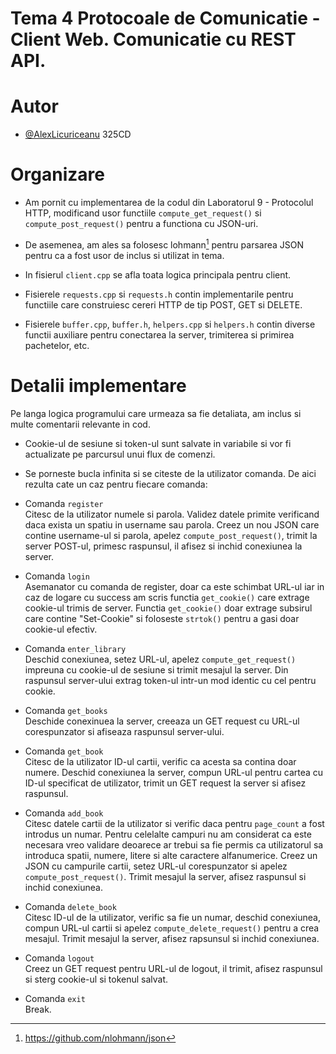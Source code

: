 
# Tema 4 Protocoale de Comunicatie - Client Web. Comunicatie cu REST API.

# Autor

- [@AlexLicuriceanu](https://www.github.com/AlexLicuriceanu) 325CD

# Organizare

* Am pornit cu implementarea de la codul din Laboratorul 9 - Protocolul HTTP, modificand usor functiile `compute_get_request()` si `compute_post_request()` pentru a functiona cu JSON-uri.

* De asemenea, am ales sa folosesc lohmann[^1] pentru parsarea JSON pentru ca a fost usor de inclus si utilizat in tema.

* In fisierul `client.cpp` se afla toata logica principala pentru client.

* Fisierele `requests.cpp` si `requests.h` contin implementarile pentru functiile care construiesc cereri HTTP de tip POST, GET si DELETE.

* Fisierele `buffer.cpp`, `buffer.h`, `helpers.cpp` si `helpers.h` contin diverse functii auxiliare pentru conectarea la server, trimiterea si primirea pachetelor, etc.

# Detalii implementare

Pe langa logica programului care urmeaza sa fie detaliata, am inclus si multe comentarii relevante in cod.

* Cookie-ul de sesiune si token-ul sunt salvate in variabile si vor fi actualizate pe parcursul unui flux de comenzi. 

* Se porneste bucla infinita si se citeste de la utilizator comanda. De aici rezulta cate un caz pentru fiecare comanda:

* Comanda `register` \
Citesc de la utilizator numele si parola. Validez datele primite verificand daca exista un spatiu in username sau parola. Creez un nou JSON care contine username-ul si parola, apelez `compute_post_request()`, trimit la server POST-ul, primesc raspunsul, il afisez si inchid conexiunea la server.

* Comanda `login` \
Asemanator cu comanda de register, doar ca este schimbat URL-ul iar in caz de logare cu success am scris functia `get_cookie()` care extrage cookie-ul trimis de server. Functia `get_cookie()` doar extrage subsirul care contine "Set-Cookie" si foloseste `strtok()` pentru a gasi doar cookie-ul efectiv.

* Comanda `enter_library` \
Deschid conexiunea, setez URL-ul, apelez `compute_get_request()` impreuna cu cookie-ul de sesiune si trimit mesajul la server. Din raspunsul server-ului extrag token-ul intr-un mod identic cu cel pentru cookie.

* Comanda `get_books` \
Deschide conexinuea la server, creeaza un GET request cu URL-ul corespunzator si afiseaza raspunsul server-ului.

* Comanda `get_book` \
Citesc de la utilizator ID-ul cartii, verific ca acesta sa contina doar numere. Deschid conexiunea la server, compun URL-ul pentru cartea cu ID-ul specificat de utilizator, trimit un GET request la server si afisez raspunsul.

* Comanda `add_book` \
Citesc datele cartii de la utilizator si verific daca pentru `page_count` a fost introdus un numar. Pentru celelalte campuri nu am considerat ca este necesara vreo validare deoarece ar trebui sa fie permis ca utilizatorul sa introduca spatii, numere, litere si alte caractere alfanumerice. Creez un JSON cu campurile cartii, setez URL-ul corespunzator si apelez `compute_post_request()`. Trimit mesajul la server, afisez raspunsul si inchid conexiunea.

* Comanda `delete_book` \
Citesc ID-ul de la utilizator, verific sa fie un numar, deschid conexiunea, compun URL-ul cartii si apelez `compute_delete_request()` pentru a crea mesajul. Trimit mesajul la server, afisez rapsunsul si inchid conexiunea.

* Comanda `logout` \
Creez un GET request pentru URL-ul de logout, il trimit, afisez raspunsul si sterg cookie-ul si tokenul salvat.

* Comanda `exit` \
Break.


[^1]: https://github.com/nlohmann/json